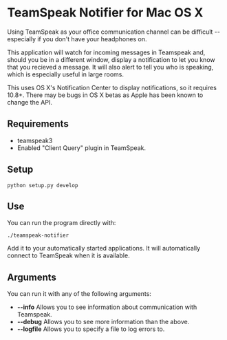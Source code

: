 # TeamSpeak Notifier for Mac OS X

Using TeamSpeak as your office communication channel can be difficult -- especially
if you don't have your headphones on.

This application will watch for incoming messages in Teamspeak and, should you
be in a different window, display a notification to let you know that you
recieved a message. It will also alert to tell you who is speaking, which is
especially useful in large rooms.

This uses OS X's Notification Center to display notifications, so it requires 10.8+.
There may be bugs in OS X betas as Apple has been known to change the API.

## Requirements

 - teamspeak3
 - Enabled "Client Query" plugin in TeamSpeak.

## Setup

    python setup.py develop

## Use

You can run the program directly with:

    ./teamspeak-notifier

Add it to your automatically started applications. It will automatically connect
to TeamSpeak when it is available.

## Arguments

You can run it with any of the following arguments:

 - **--info** Allows you to see information about communication with Teamspeak.
 - **--debug** Allows you to see more information than the above.
 - **--logfile**  Allows you to specify a file to log errors to.


